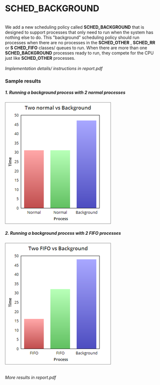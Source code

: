 # SCHED_BACKGROUND
<br>
We add a new scheduling policy called <b>SCHED_BACKGROUND</b> that is designed to 
support processes that only need to run when the system has nothing else to do. This 
"background" scheduling policy should run processes when there are no processes in the 
<b>SCHED_OTHER</b> , <b>SCHED_RR</b> or <b>S
CHED_FIFO</b> classes/ queues to run. When there are more 
than one <b>SCHED_BACKGROUND</b> processes ready to run, they compete for the CPU 
just like <b>SCHED_OTHER</b> processes. <br>
<br>
<i> Implementation details/ instructions in report.pdf</i>

### Sample results
##### 1. Running a background process with 2 normal processes <br>

![alt text](https://github.com/eonr/sched_background/blob/master/sample_results/e1.png "2 normal vs 1 bg")

##### 2. Running a background process with 2 FIFO processes <br>

![alt text](https://github.com/eonr/sched_background/blob/master/sample_results/e2.png "2 FIFO vs 1 bg")

<br> <i> More results in report.pdf </i>
